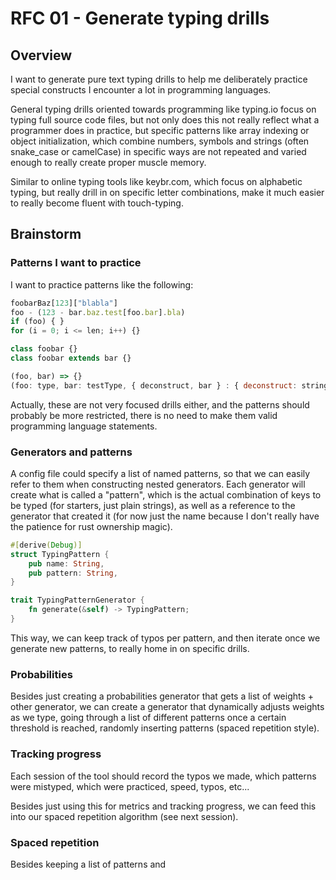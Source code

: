 # RFC 01 - Generate typing drills

## Overview 

I want to generate pure text typing drills to help me deliberately practice 
special constructs I encounter a lot in programming languages.

General typing drills oriented towards programming like typing.io
focus on typing full source code files, but not only does this not
really reflect what a programmer does in practice, but specific patterns 
like array indexing or object initialization, which combine numbers, symbols
and strings (often snake_case or camelCase) in specific ways are not repeated
and varied enough to really create proper muscle memory.

Similar to online typing tools like keybr.com, which focus on alphabetic typing,
but really drill in on specific letter combinations, make it much easier to really
become fluent with touch-typing.

## Brainstorm

### Patterns I want to practice

I want to practice patterns like the following:

```javascript
foobarBaz[123]["blabla"]
foo - (123 - bar.baz.test[foo.bar].bla)
if (foo) { }
for (i = 0; i <= len; i++) {}

class foobar {}
class foobar extends bar {}

(foo, bar) => {}
(foo: type, bar: testType, { deconstruct, bar } : { deconstruct: string, bar: number}) => {}
```

Actually, these are not very focused drills either, and the patterns should probably be more restricted, 
there is no need to make them valid programming language statements.

### Generators and patterns

A config file could specify a list of named patterns, 
so that we can easily refer to them when constructing nested generators.
Each generator will create what is called a "pattern", which is the actual combination
of keys to be typed (for starters, just plain strings), as well as a reference to the generator that
created it (for now just the name because I don't really have the patience for rust ownership
magic).

```rust
#[derive(Debug)]
struct TypingPattern {
    pub name: String,
    pub pattern: String,
}

trait TypingPatternGenerator {
    fn generate(&self) -> TypingPattern;
}
```

This way, we can keep track of typos per pattern, and then iterate once we generate
new patterns, to really home in on specific drills.

### Probabilities

Besides just creating a probabilities generator that gets a list of weights + other generator,
we can create a generator that dynamically adjusts weights as we type, going through a list of
different patterns once a certain threshold is reached, randomly inserting patterns (spaced repetition 
style).

### Tracking progress

Each session of the tool should record the typos we made, which patterns were mistyped, which
were practiced, speed, typos, etc...

Besides just using this for metrics and tracking progress, we can feed this into our spaced repetition
algorithm (see next session).

### Spaced repetition

Besides keeping a list of patterns and 
